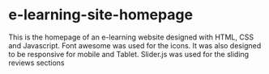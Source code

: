 # e-learning-site-homepage

This is the homepage of an e-learning website designed with HTML, CSS and Javascript. 
Font awesome was used for the icons. It was also designed to be responsive for mobile and Tablet.
Slider.js  was used for the sliding reviews sections
